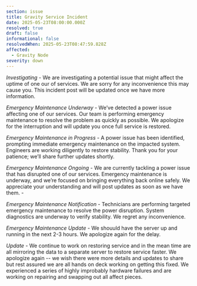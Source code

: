 ```yaml
---
section: issue
title: Gravity Service Incident
date: 2025-05-23T08:00:00.000Z
resolved: true
draft: false
informational: false
resolvedWhen: 2025-05-23T08:47:59.828Z
affected:
  - Gravity Node
severity: down
---
```

*Investigating* - We are investigating a potential issue that might affect the uptime of one our of services. We are sorry for any inconvenience this may cause you. This incident post will be updated once we have more information.

*Emergency Maintenance Underway* - We’ve detected a power issue affecting one of our services. Our team is performing emergency maintenance to resolve the problem as quickly as possible. We apologize for the interruption and will update you once full service is restored.

*Emergency Maintenance in Progress* - A power issue has been identified, prompting immediate emergency maintenance on the impacted system. Engineers are working diligently to restore stability. Thank you for your patience; we’ll share further updates shortly. 

*Emergency Maintenance Ongoing* - We are currently tackling a power issue that has disrupted one of our services. Emergency maintenance is underway, and we’re focused on bringing everything back online safely. We appreciate your understanding and will post updates as soon as we have them. - 

*Emergency Maintenance Notification* - Technicians are performing targeted emergency maintenance to resolve the power disruption. System diagnostics are underway to verify stability. We regret any inconvenience. 

*Emergency Maintenance Update* - We shouuld have the server up and running in the next 2-3 hours. We apologize again for the delay. 

*﻿Update* - We continue to work on restoring service and in the mean time are all mirroring the data to a separate server to restore service faster. We apologize again -- we wish there were more details and updates to share but rest assured we are all hands on deck working on getting this fixed. We experienced a series of highly improbably hardware failures and are working on repairing and swapping out all affect pieces. 





